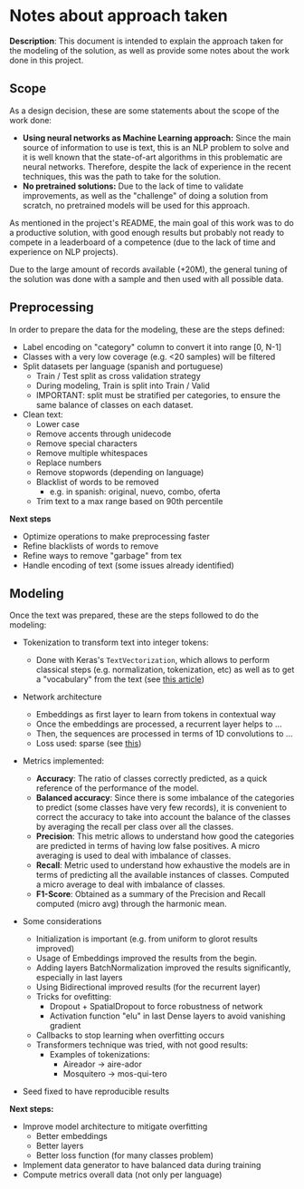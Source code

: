 Notes about approach taken
==========================

**Description**: This document is intended to explain the approach taken for the modeling of the solution, as well as provide some notes about the work done in this project.

## Scope

As a design decision, these are some statements about the scope of the work done:

- **Using neural networks as Machine Learning approach:** Since the main source of information to use is text, this is an NLP problem to solve and it is well known that the state-of-art algorithms in this problematic are neural networks. Therefore, despite the lack of experience in the recent techniques, this was the path to take for the solution. 
- **No pretrained solutions:** Due to the lack of time to validate improvements, as well as the "challenge" of doing a solution from scratch, no pretrained models will be used for this approach.

As mentioned in the project's README, the main goal of this work was to do a productive solution, with good enough results but probably not ready to compete in a leaderboard of a competence (due to the lack of time and experience on NLP projects).
            
Due to the large amount of records available (+20M), the general tuning of the solution was done with a sample and then used with all possible data.                     
                      
## Preprocessing

In order to prepare the data for the modeling, these are the steps defined:

- Label encoding on "category" column to convert it into range [0, N-1] 
- Classes with a very low coverage (e.g. <20 samples) will be filtered
- Split datasets per language (spanish and portuguese)
    - Train / Test split as cross validation strategy
    - During modeling, Train is split into Train / Valid
    - IMPORTANT: split must be stratified per categories, to ensure the same balance of classes on each dataset.  
- Clean text:
    - Lower case
    - Remove accents through unidecode
    - Remove special characters
    - Remove multiple whitespaces
    - Replace numbers
    - Remove stopwords (depending on language)    
    - Blacklist of words to be removed
        - e.g. in spanish: original, nuevo, combo, oferta 
    - Trim text to a max range based on 90th percentile

**Next steps**
- Optimize operations to make preprocessing faster
- Refine blacklists of words to remove
- Refine ways to remove "garbage" from tex
- Handle encoding of text (some issues already identified)


## Modeling

Once the text was prepared, these are the steps followed to do the modeling:

- Tokenization to transform text into integer tokens:
    - Done with Keras's `TextVectorization`, which allows to perform classical steps (e.g. normalization, tokenization, etc) as well as to get a "vocabulary" from the text (see [this article](https://towardsdatascience.com/you-should-try-the-new-tensorflows-textvectorization-layer-a80b3c6b00ee))
- Network architecture
    - Embeddings as first layer to learn from tokens in contextual way
    - Once the embeddings are processed, a recurrent layer helps to ...
    - Then, the sequences are processed in terms of 1D convolutions to ...
    - Loss used: sparse (see [this](https://stackoverflow.com/questions/58565394/what-is-the-difference-between-sparse-categorical-crossentropy-and-categorical-c))
- Metrics implemented:
    - **Accuracy**: The ratio of classes correctly predicted, as a quick reference of the performance of the model.
    - **Balanced accuracy**: Since there is some imbalance of the categories to predict (some classes have very few records), it is convenient to correct the accuracy to take into account the balance of the classes by averaging the recall per class over all the classes.       
    - **Precision**: This metric allows to understand how good the categories are predicted in terms of having low false positives. A micro averaging is used to deal with imbalance of classes.
    - **Recall**: Metric used to understand how exhaustive the models are in terms of predicting all the available instances of classes. Computed a micro average to deal with imbalance of classes.
    - **F1-Score**: Obtained as a summary of the Precision and Recall computed (micro avg) through the harmonic mean.      
      
- Some considerations   
    - Initialization is important (e.g. from uniform to glorot results improved)  
    - Usage of Embeddings improved the results from the begin.
    - Adding layers BatchNormalization improved the results significantly, especially in last layers
    - Using Bidirectional improved results (for the recurrent layer)
    - Tricks for ovefitting:
        - Dropout + SpatialDropout to force robustness of network
        - Activation function "elu" in last Dense layers to avoid vanishing gradient 
    - Callbacks to stop learning when overfitting occurs
    - Transformers technique was tried, with not good results:
        - Examples of tokenizations:
            - Aireador -> aire-ador
            - Mosquitero -> mos-qui-tero

- Seed fixed to have reproducible results


**Next steps:**

- Improve model architecture to mitigate overfitting
    - Better embeddings
    - Better layers
    - Better loss function (for many classes problem)
- Implement data generator to have balanced data during training
- Compute metrics overall data (not only per language)

